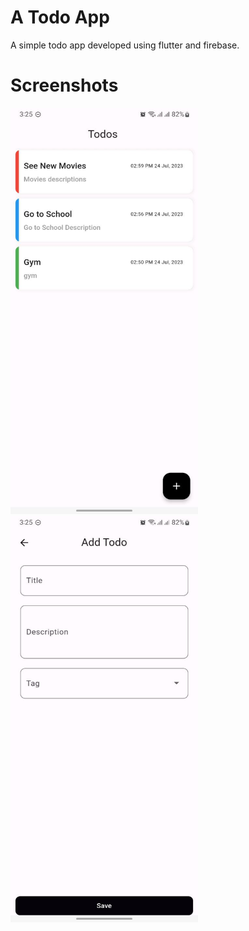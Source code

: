 # A Todo App 

A simple todo app developed using flutter and firebase.

# Screenshots

<img src="https://github.com/Fasikawkn/todo-app/blob/main/assets/photo_2023-07-24_15-30-14.jpg" width="300" height="650" />
<img src="https://github.com/Fasikawkn/todo-app/blob/main/assets/photo_2023-07-24_15-30-06.jpg" width="300" height="650" />


